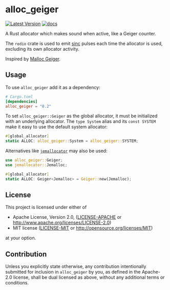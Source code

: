 # alloc_geiger

[![Latest Version]][crates.io] [![docs]][docs.rs]

A Rust allocator which makes sound when active, like a Geiger counter.

The `rodio` crate is used to emit [sinc] pulses each time the allocator is
used, excluding its own allocator activity.

Inspired by [Malloc Geiger].

## Usage

To use `alloc_geiger` add it as a dependency:

```toml
# Cargo.toml
[dependencies]
alloc_geiger = "0.2"
```

To set `alloc_geiger::Geiger` as the global allocator, it must be initialized
with an underlying allocator. The `type System` alias and its `const SYSTEM`
make it easy to use the default system allocator:

```rust
#[global_allocator]
static ALLOC: alloc_geiger::System = alloc_geiger::SYSTEM;
```

Alternatives like [`jemallocator`] may also be used:

```rust
use alloc_geiger::Geiger;
use jemallocator::Jemalloc;

#[global_allocator]
static ALLOC: Geiger<Jemalloc> = Geiger::new(Jemalloc);
```


## License

This project is licensed under either of

 * Apache License, Version 2.0, ([LICENSE-APACHE](LICENSE-APACHE) or
   http://www.apache.org/licenses/LICENSE-2.0)
 * MIT license ([LICENSE-MIT](LICENSE-MIT) or
   http://opensource.org/licenses/MIT)

at your option.

## Contribution

Unless you explicitly state otherwise, any contribution intentionally submitted
for inclusion in `alloc_geiger` by you, as defined in the Apache-2.0 license,
shall be dual licensed as above, without any additional terms or conditions.

[sinc]: https://en.wikipedia.org/wiki/Sinc_function
[Malloc Geiger]: https://github.com/laserallan/malloc_geiger
[`jemallocator`]: https://crates.io/crates/jemallocator
[Latest Version]: https://img.shields.io/crates/v/alloc_geiger.svg
[crates.io]: https://crates.io/crates/alloc_geiger
[docs]: https://docs.rs/alloc_geiger/badge.svg
[docs.rs]: https://docs.rs/alloc_geiger/
